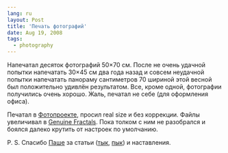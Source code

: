 ```yaml
---
lang: ru
layout: Post
title: 'Печать фотографий'
date: Aug 19, 2008
tags:
  - photography
---
```


Напечатал десяток фотографий 50×70 см. После не очень удачной попытки напечатать 30×45 см два года назад и совсем неудачной попытки напечатать панораму сантиметров 70 шириной этой весной был положительно удивлён результатом. Все, кроме одной, фотографии получились очень хорошо. Жаль, печатал не себе (для оформления офиса).

Печатал в [Фотопроекте](http://www.fotoproekt.ru/), просил real size и без коррекции. Файлы увеличивал в [Genuine Fractals](http://www.ononesoftware.com/detail.php?prodLine_id=2). Пока толком с ним не разобрался и боялся далеко крутить от настроек по умолчанию.

P. S. Спасибо [Паше](http://pavel-kosenko.livejournal.com/) за статьи ([тык](http://pavel-kosenko.livejournal.com/53618.html "11 вопросов о печати цифровых фотографий"), [пык](http://pavel-kosenko.livejournal.com/34297.html "Шарпинг под печать")) и наставления.
